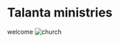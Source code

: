 # Talanta ministries
welcome
![church](https://1.bp.blogspot.com/-RyVx75zqTdU/WSgUH7P7NTI/AAAAAAAAEe8/ZhbjlN5kY1wvl0VUVM31m1boPFrz-mY7ACLcB/s1600/church-05.jpg)
